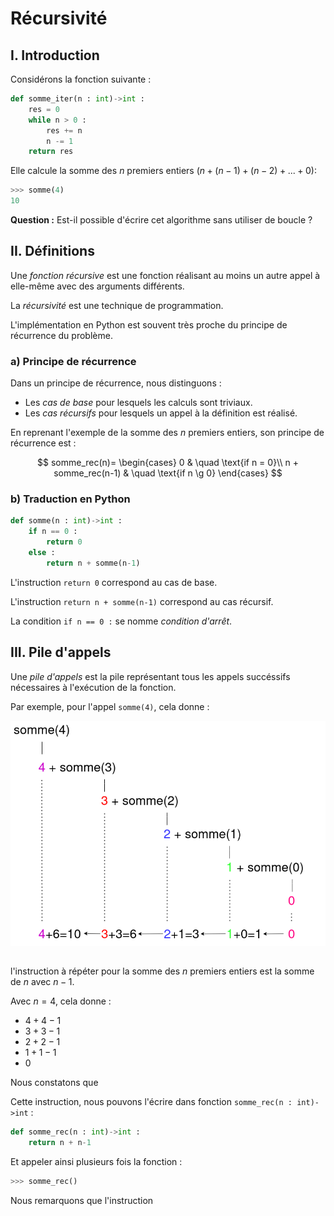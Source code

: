 # Récursivité

## I. Introduction

Considérons la fonction suivante :

```python
def somme_iter(n : int)->int :
    res = 0
    while n > 0 :
        res += n
        n -= 1
    return res
```

Elle calcule la somme des $n$ premiers entiers ($n + (n-1) + (n-2) + ... + 0$):

```python
>>> somme(4)
10
```

**Question :** Est-il possible d'écrire cet algorithme sans utiliser de boucle ?

## II. Définitions

Une *fonction récursive* est une fonction réalisant au moins un autre appel à elle-même avec des arguments différents.

La *récursivité* est une technique de programmation.

L'implémentation en Python est souvent très proche du principe de récurrence du problème.

### a) Principe de récurrence

Dans un principe de récurrence, nous distinguons :

- Les *cas de base* pour lesquels les calculs sont triviaux.
- Les *cas récursifs* pour lesquels un appel à la définition est réalisé.

En reprenant l'exemple de la somme des $n$ premiers entiers, son principe de récurrence est :

$$
somme_rec(n)=
\begin{cases}
0 & \quad \text{if n = 0}\\ 
n + somme_rec(n-1) & \quad \text{if n \g 0}
\end{cases}
$$

### b) Traduction en Python

```python
def somme(n : int)->int :
    if n == 0 :
        return 0
    else :
        return n + somme(n-1)
```

L'instruction `return 0` correspond au cas de base.

L'instruction `return n + somme(n-1)` correspond au cas récursif.

La condition `if n == 0 :` se nomme *condition d'arrêt*.

## III. Pile d'appels

Une *pile d'appels* est la pile représentant tous les appels succéssifs nécessaires à l'exécution de la fonction.

Par exemple, pour l'appel `somme(4)`, cela donne :

![Pile d'appels](./img/pile_d_appels.png)

##


































l'instruction à répéter pour la somme des $n$ premiers entiers est la somme de $n$ avec $n-1$.

Avec $n=4$, cela donne :

- $4 + 4-1$
- $3 + 3-1$
- $2 + 2-1$
- $1 + 1-1$
- $0$

Nous constatons que 

Cette instruction, nous pouvons l'écrire dans fonction `somme_rec(n : int)->int` :

```python
def somme_rec(n : int)->int :
    return n + n-1
```

Et appeler ainsi plusieurs fois la fonction :

```python
>>> somme_rec()
```
Nous remarquons que l'instruction 

